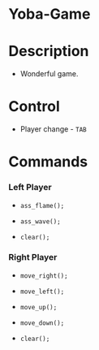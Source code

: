 # Yoba-Game



# Description

 * Wonderful game.



# Control

 * Player change - `TAB`


# Commands


   ### Left Player

   * `ass_flame();`

   * `ass_wave();`

   * `clear();`


   ### Right Player

   * `move_right();`

   * `move_left();`

   * `move_up();`

   * `move_down();`

   * `clear();`